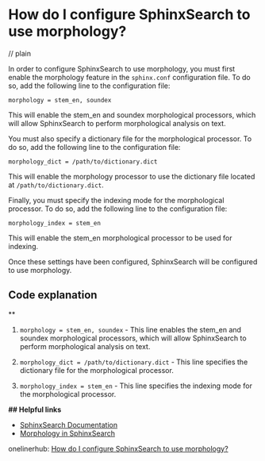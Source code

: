 # How do I configure SphinxSearch to use morphology?
// plain

In order to configure SphinxSearch to use morphology, you must first enable the morphology feature in the `sphinx.conf` configuration file. To do so, add the following line to the configuration file:

```
morphology = stem_en, soundex
```

This will enable the stem_en and soundex morphological processors, which will allow SphinxSearch to perform morphological analysis on text.

You must also specify a dictionary file for the morphological processor. To do so, add the following line to the configuration file:

```
morphology_dict = /path/to/dictionary.dict
```

This will enable the morphology processor to use the dictionary file located at `/path/to/dictionary.dict`.

Finally, you must specify the indexing mode for the morphological processor. To do so, add the following line to the configuration file:

```
morphology_index = stem_en
```

This will enable the stem_en morphological processor to be used for indexing.

Once these settings have been configured, SphinxSearch will be configured to use morphology.

## Code explanation
**

1. `morphology = stem_en, soundex` - This line enables the stem_en and soundex morphological processors, which will allow SphinxSearch to perform morphological analysis on text.

2. `morphology_dict = /path/to/dictionary.dict` - This line specifies the dictionary file for the morphological processor.

3. `morphology_index = stem_en` - This line specifies the indexing mode for the morphological processor.

**## Helpful links**

- [SphinxSearch Documentation](http://sphinxsearch.com/docs/current.html)
- [Morphology in SphinxSearch](http://sphinxsearch.com/docs/current.html#conf-morphology)

onelinerhub: [How do I configure SphinxSearch to use morphology?](https://onelinerhub.com/sphinxsearch/how-do-i-configure-sphinxsearch-to-use-morphology)